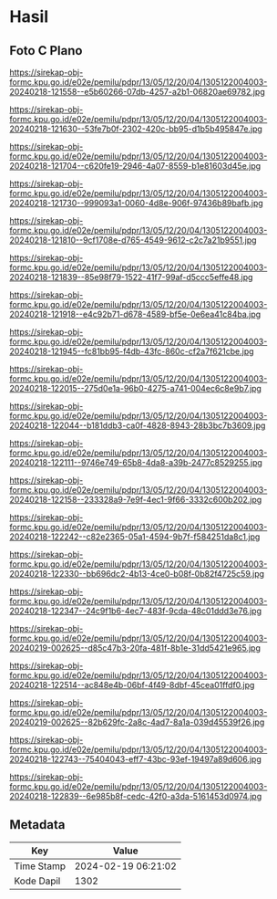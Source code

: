 # Hasil

## Foto C Plano

https://sirekap-obj-formc.kpu.go.id/e02e/pemilu/pdpr/13/05/12/20/04/1305122004003-20240218-121558--e5b60266-07db-4257-a2b1-06820ae69782.jpg

https://sirekap-obj-formc.kpu.go.id/e02e/pemilu/pdpr/13/05/12/20/04/1305122004003-20240218-121630--53fe7b0f-2302-420c-bb95-d1b5b495847e.jpg

https://sirekap-obj-formc.kpu.go.id/e02e/pemilu/pdpr/13/05/12/20/04/1305122004003-20240218-121704--c620fe19-2946-4a07-8559-b1e81603d45e.jpg

https://sirekap-obj-formc.kpu.go.id/e02e/pemilu/pdpr/13/05/12/20/04/1305122004003-20240218-121730--999093a1-0060-4d8e-906f-97436b89bafb.jpg

https://sirekap-obj-formc.kpu.go.id/e02e/pemilu/pdpr/13/05/12/20/04/1305122004003-20240218-121810--9cf1708e-d765-4549-9612-c2c7a21b9551.jpg

https://sirekap-obj-formc.kpu.go.id/e02e/pemilu/pdpr/13/05/12/20/04/1305122004003-20240218-121839--85e98f79-1522-41f7-99af-d5ccc5effe48.jpg

https://sirekap-obj-formc.kpu.go.id/e02e/pemilu/pdpr/13/05/12/20/04/1305122004003-20240218-121918--e4c92b71-d678-4589-bf5e-0e6ea41c84ba.jpg

https://sirekap-obj-formc.kpu.go.id/e02e/pemilu/pdpr/13/05/12/20/04/1305122004003-20240218-121945--fc81bb95-f4db-43fc-860c-cf2a7f621cbe.jpg

https://sirekap-obj-formc.kpu.go.id/e02e/pemilu/pdpr/13/05/12/20/04/1305122004003-20240218-122015--275d0e1a-96b0-4275-a741-004ec6c8e9b7.jpg

https://sirekap-obj-formc.kpu.go.id/e02e/pemilu/pdpr/13/05/12/20/04/1305122004003-20240218-122044--b181ddb3-ca0f-4828-8943-28b3bc7b3609.jpg

https://sirekap-obj-formc.kpu.go.id/e02e/pemilu/pdpr/13/05/12/20/04/1305122004003-20240218-122111--9746e749-65b8-4da8-a39b-2477c8529255.jpg

https://sirekap-obj-formc.kpu.go.id/e02e/pemilu/pdpr/13/05/12/20/04/1305122004003-20240218-122158--233328a9-7e9f-4ec1-9f66-3332c600b202.jpg

https://sirekap-obj-formc.kpu.go.id/e02e/pemilu/pdpr/13/05/12/20/04/1305122004003-20240218-122242--c82e2365-05a1-4594-9b7f-f584251da8c1.jpg

https://sirekap-obj-formc.kpu.go.id/e02e/pemilu/pdpr/13/05/12/20/04/1305122004003-20240218-122330--bb696dc2-4b13-4ce0-b08f-0b82f4725c59.jpg

https://sirekap-obj-formc.kpu.go.id/e02e/pemilu/pdpr/13/05/12/20/04/1305122004003-20240218-122347--24c9f1b6-4ec7-483f-9cda-48c01ddd3e76.jpg

https://sirekap-obj-formc.kpu.go.id/e02e/pemilu/pdpr/13/05/12/20/04/1305122004003-20240219-002625--d85c47b3-20fa-481f-8b1e-31dd5421e965.jpg

https://sirekap-obj-formc.kpu.go.id/e02e/pemilu/pdpr/13/05/12/20/04/1305122004003-20240218-122514--ac848e4b-06bf-4f49-8dbf-45cea01ffdf0.jpg

https://sirekap-obj-formc.kpu.go.id/e02e/pemilu/pdpr/13/05/12/20/04/1305122004003-20240219-002625--82b629fc-2a8c-4ad7-8a1a-039d45539f26.jpg

https://sirekap-obj-formc.kpu.go.id/e02e/pemilu/pdpr/13/05/12/20/04/1305122004003-20240218-122743--75404043-eff7-43bc-93ef-19497a89d606.jpg

https://sirekap-obj-formc.kpu.go.id/e02e/pemilu/pdpr/13/05/12/20/04/1305122004003-20240218-122839--6e985b8f-cedc-42f0-a3da-5161453d0974.jpg


## Metadata

| Key        | Value               |
| ---------- | ------------------- |
| Time Stamp | 2024-02-19 06:21:02 |
| Kode Dapil | 1302                |



